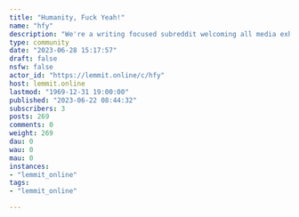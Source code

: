 ```yaml
---
title: "Humanity, Fuck Yeah!" 
name: "hfy"
description: "We're a writing focused subreddit welcoming all media exhibiting the awesome potential of humanity, known as HFY or Humanity, Fuck Yeah! We..."
type: community
date: "2023-06-28 15:17:57"
draft: false
nsfw: false
actor_id: "https://lemmit.online/c/hfy"
host: lemmit.online
lastmod: "1969-12-31 19:00:00"
published: "2023-06-22 08:44:32"
subscribers: 3
posts: 269
comments: 0
weight: 269
dau: 0
wau: 0
mau: 0
instances:
- "lemmit_online"
tags: 
- "lemmit_online"

---
```

